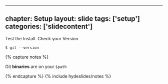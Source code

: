 
---
chapter: Setup
layout: slide
tags: ['setup']
categories: ['slidecontent']
---

Test the Install. Check your Version

	$ git --version


{% capture notes %}

Git __binaries__ are on your `$path`

{% endcapture %}
{% include hydeslides/notes %}